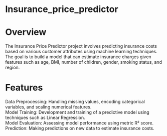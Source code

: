 # Insurance_price_predictor
# Overview<br>
The Insurance Price Predictor project involves predicting insurance costs based on various customer attributes using machine learning techniques. The goal is to build a model that can estimate insurance charges given features such as age, BMI, number of children, gender, smoking status, and region.<br>

# Features
Data Preprocessing: Handling missing values, encoding categorical variables, and scaling numerical features.<br>
Model Training: Development and training of a predictive model using techniques such as Linear Regression.<br>
Model Evaluation: Assessing model performance using metric R² score.<br>
Prediction: Making predictions on new data to estimate insurance costs.
